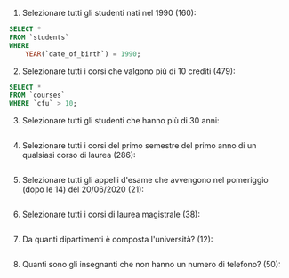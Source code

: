 1. Selezionare tutti gli studenti nati nel 1990 (160):

```sql
SELECT *
FROM `students`
WHERE
	YEAR(`date_of_birth`) = 1990;
```

2. Selezionare tutti i corsi che valgono più di 10 crediti (479):

```sql
SELECT *
FROM `courses`
WHERE `cfu` > 10;
```

3. Selezionare tutti gli studenti che hanno più di 30 anni:

```sql

```

4. Selezionare tutti i corsi del primo semestre del primo anno di un qualsiasi corso di
   laurea (286):

```sql

```

5. Selezionare tutti gli appelli d'esame che avvengono nel pomeriggio (dopo le 14) del
   20/06/2020 (21):

```sql

```

6. Selezionare tutti i corsi di laurea magistrale (38):

```sql

```

7. Da quanti dipartimenti è composta l'università? (12):

```sql

```

8. Quanti sono gli insegnanti che non hanno un numero di telefono? (50):

```sql

```
